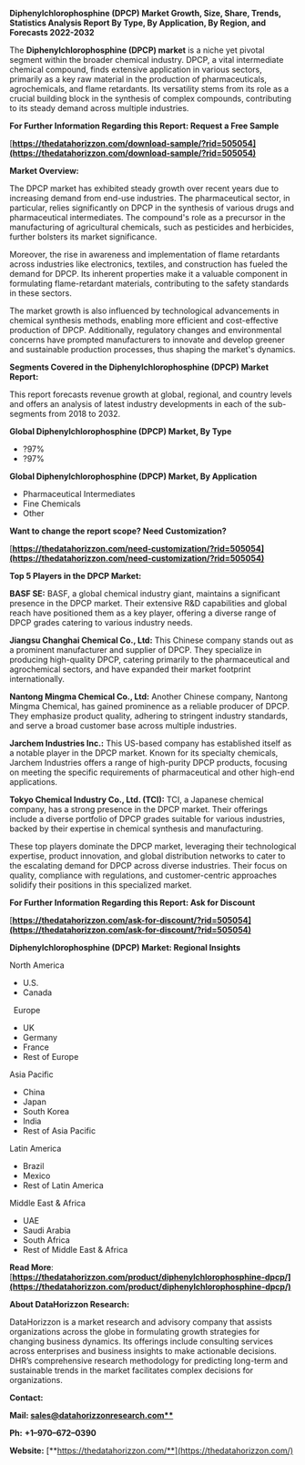 ﻿**Diphenylchlorophosphine (DPCP)  Market Growth, Size, Share, Trends, Statistics Analysis Report By Type, By Application, By Region, and Forecasts 2022-2032**

The **Diphenylchlorophosphine (DPCP) market** is a niche yet pivotal segment within the broader chemical industry. DPCP, a vital intermediate chemical compound, finds extensive application in various sectors, primarily as a key raw material in the production of pharmaceuticals, agrochemicals, and flame retardants. Its versatility stems from its role as a crucial building block in the synthesis of complex compounds, contributing to its steady demand across multiple industries. 

**For Further Information Regarding this Report: Request a Free Sample**	

[**https://thedatahorizzon.com/download-sample/?rid=505054](https://thedatahorizzon.com/download-sample/?rid=505054)** 

**Market Overview:**

The DPCP market has exhibited steady growth over recent years due to increasing demand from end-use industries. The pharmaceutical sector, in particular, relies significantly on DPCP in the synthesis of various drugs and pharmaceutical intermediates. The compound's role as a precursor in the manufacturing of agricultural chemicals, such as pesticides and herbicides, further bolsters its market significance.

Moreover, the rise in awareness and implementation of flame retardants across industries like electronics, textiles, and construction has fueled the demand for DPCP. Its inherent properties make it a valuable component in formulating flame-retardant materials, contributing to the safety standards in these sectors.

The market growth is also influenced by technological advancements in chemical synthesis methods, enabling more efficient and cost-effective production of DPCP. Additionally, regulatory changes and environmental concerns have prompted manufacturers to innovate and develop greener and sustainable production processes, thus shaping the market's dynamics. 

**Segments Covered in the Diphenylchlorophosphine (DPCP) Market Report:** 

This report forecasts revenue growth at global, regional, and country levels and offers an analysis of latest industry developments in each of the sub-segments from 2018 to 2032.

**Global Diphenylchlorophosphine (DPCP) Market, By Type**

- ?97%
- ?97%

**Global Diphenylchlorophosphine (DPCP) Market, By Application**

- Pharmaceutical Intermediates
- Fine Chemicals
- Other

**Want to change the report scope? Need Customization?**

[**https://thedatahorizzon.com/need-customization/?rid=505054](https://thedatahorizzon.com/need-customization/?rid=505054)** 

**Top 5 Players in the DPCP Market:**

**BASF SE:** BASF, a global chemical industry giant, maintains a significant presence in the DPCP market. Their extensive R&D capabilities and global reach have positioned them as a key player, offering a diverse range of DPCP grades catering to various industry needs.

**Jiangsu Changhai Chemical Co., Ltd:** This Chinese company stands out as a prominent manufacturer and supplier of DPCP. They specialize in producing high-quality DPCP, catering primarily to the pharmaceutical and agrochemical sectors, and have expanded their market footprint internationally.

**Nantong Mingma Chemical Co., Ltd:** Another Chinese company, Nantong Mingma Chemical, has gained prominence as a reliable producer of DPCP. They emphasize product quality, adhering to stringent industry standards, and serve a broad customer base across multiple industries.

**Jarchem Industries Inc.:** This US-based company has established itself as a notable player in the DPCP market. Known for its specialty chemicals, Jarchem Industries offers a range of high-purity DPCP products, focusing on meeting the specific requirements of pharmaceutical and other high-end applications.

**Tokyo Chemical Industry Co., Ltd. (TCI):** TCI, a Japanese chemical company, has a strong presence in the DPCP market. Their offerings include a diverse portfolio of DPCP grades suitable for various industries, backed by their expertise in chemical synthesis and manufacturing.

These top players dominate the DPCP market, leveraging their technological expertise, product innovation, and global distribution networks to cater to the escalating demand for DPCP across diverse industries. Their focus on quality, compliance with regulations, and customer-centric approaches solidify their positions in this specialized market.

**For Further Information Regarding this Report: Ask for Discount**	

[**https://thedatahorizzon.com/ask-for-discount/?rid=505054](https://thedatahorizzon.com/ask-for-discount/?rid=505054)** 

**Diphenylchlorophosphine (DPCP) Market: Regional Insights**

North America

- U.S.
- Canada

` `Europe

- UK
- Germany
- France
- Rest of Europe

Asia Pacific

- China
- Japan
- South Korea
- India
- Rest of Asia Pacific

Latin America

- Brazil
- Mexico
- Rest of Latin America

Middle East & Africa

- UAE
- Saudi Arabia
- South Africa
- Rest of Middle East & Africa

**Read More**: [**https://thedatahorizzon.com/product/diphenylchlorophosphine-dpcp/](https://thedatahorizzon.com/product/diphenylchlorophosphine-dpcp/)** 

**About DataHorizzon Research:**

DataHorizzon is a market research and advisory company that assists organizations across the globe in formulating growth strategies for changing business dynamics. Its offerings include consulting services across enterprises and business insights to make actionable decisions. DHR’s comprehensive research methodology for predicting long-term and sustainable trends in the market facilitates complex decisions for organizations.

**Contact:**

**Mail: [sales@datahorizzonresearch.com**](mailto:sales@datahorizzonresearch.com)**

**Ph:** **+1–970–672–0390**

**Website:** [**https://thedatahorizzon.com/**](https://thedatahorizzon.com/)

